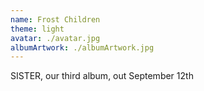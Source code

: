 ```yaml
---
name: Frost Children
theme: light
avatar: ./avatar.jpg
albumArtwork: ./albumArtwork.jpg
---
```

SISTER, our third album, out September 12th
